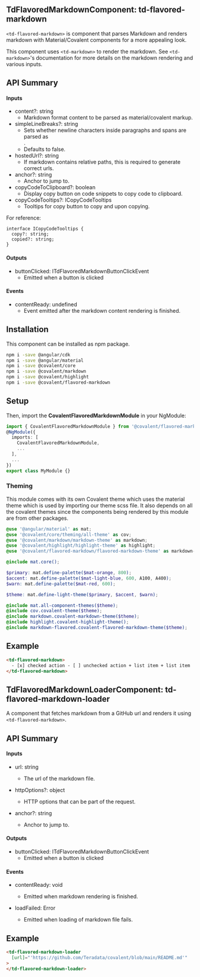 ## TdFlavoredMarkdownComponent: td-flavored-markdown

`<td-flavored-markdown>` is component that parses Markdown and renders markdown with Material/Covalent components for a more appealing look.

This component uses `<td-markdown>` to render the markdown. See `<td-markdown>`'s documentation for more details on the markdown rendering and various inputs.

## API Summary

#### Inputs

- content?: string
  - Markdown format content to be parsed as material/covalent markup.
- simpleLineBreaks?: string
  - Sets whether newline characters inside paragraphs and spans are parsed as <br/>.
  - Defaults to false.
- hostedUrl?: string
  - If markdown contains relative paths, this is required to generate correct urls.
- anchor?: string
  - Anchor to jump to.
- copyCodeToClipboard?: boolean
  - Display copy button on code snippets to copy code to clipboard.
- copyCodeTooltips?: ICopyCodeTooltips
  - Tooltips for copy button to copy and upon copying.

For reference:

```
interface ICopyCodeTooltips {
  copy?: string;
  copied?: string;
}
```

#### Outputs

- buttonClicked: ITdFlavoredMarkdownButtonClickEvent
  - Emitted when a button is clicked

#### Events

- contentReady: undefined
  - Event emitted after the markdown content rendering is finished.

## Installation

This component can be installed as npm package.

```bash
npm i -save @angular/cdk
npm i -save @angular/material
npm i -save @covalent/core
npm i -save @covalent/markdown
npm i -save @covalent/highlight
npm i -save @covalent/flavored-markdown
```

## Setup

Then, import the **CovalentFlavoredMarkdownModule** in your NgModule:

```typescript
import { CovalentFlavoredMarkdownModule } from '@covalent/flavored-markdown';
@NgModule({
  imports: [
    CovalentFlavoredMarkdownModule,
    ...
  ],
  ...
})
export class MyModule {}
```

### Theming

This module comes with its own Covalent theme which uses the material theme which is used by importing our theme scss file. It also depends on all the covalent themes since the components being rendered by this module are from other packages.

```scss
@use '@angular/material' as mat;
@use '@covalent/core/theming/all-theme' as cov;
@use '@covalent/markdown/markdown-theme' as markdown;
@use '@covalent/highlight/highlight-theme' as highlight;
@use '@covalent/flavored-markdown/flavored-markdown-theme' as markdown-flavored;

@include mat.core();

$primary: mat.define-palette($mat-orange, 800);
$accent: mat.define-palette($mat-light-blue, 600, A100, A400);
$warn: mat.define-palette($mat-red, 600);

$theme: mat.define-light-theme($primary, $accent, $warn);

@include mat.all-component-themes($theme);
@include cov.covalent-theme($theme);
@include markdown.covalent-markdown-theme($theme);
@include highlight.covalent-highlight-theme();
@include markdown-flavored.covalent-flavored-markdown-theme($theme);
```

## Example

```html
<td-flavored-markdown>
  - [x] checked action - [ ] unchecked action + list item + list item
</td-flavored-markdown>
```

## TdFlavoredMarkdownLoaderComponent: td-flavored-markdown-loader

A component that fetches markdown from a GitHub url and renders it using `<td-flavored-markdown>`.

## API Summary

#### Inputs

- url: string

  - The url of the markdown file.

- httpOptions?: object

  - HTTP options that can be part of the request.

- anchor?: string
  - Anchor to jump to.

#### Outputs

- buttonClicked: ITdFlavoredMarkdownButtonClickEvent
  - Emitted when a button is clicked

#### Events

- contentReady: void

  - Emitted when markdown rendering is finished.

- loadFailed: Error
  - Emitted when loading of markdown file fails.

## Example

```html
<td-flavored-markdown-loader
  [url]="'https://github.com/Teradata/covalent/blob/main/README.md'"
>
</td-flavored-markdown-loader>
```
